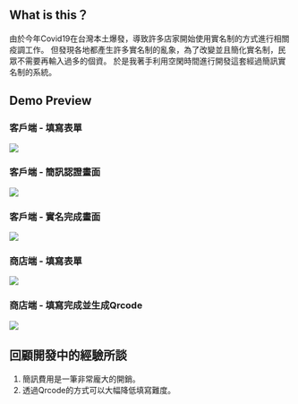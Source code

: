 ## What is this？
由於今年Covid19在台灣本土爆發，導致許多店家開始使用實名制的方式進行相關疫調工作。
但發現各地都產生許多實名制的亂象，為了改變並且簡化實名制，民眾不需要再輸入過多的個資。
於是我著手利用空閑時間進行開發這套經過簡訊實名制的系統。

## Demo Preview
### 客戶端 - 填寫表單
![](imgs/1.png)
### 客戶端 - 簡訊認證畫面
![](imgs/2.png)
### 客戶端 - 實名完成畫面
![](imgs/3.png)
### 商店端 - 填寫表單
![](imgs/4.png)
### 商店端 - 填寫完成並生成Qrcode
![](imgs/5.png)

## 回顧開發中的經驗所談
1. 簡訊費用是一筆非常龐大的開銷。
2. 透過Qrcode的方式可以大幅降低填寫難度。